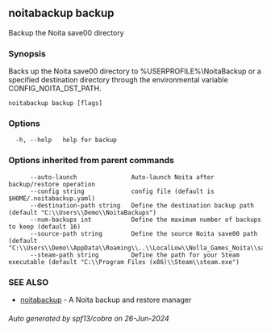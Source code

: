 ## noitabackup backup

Backup the Noita save00 directory

### Synopsis

Backs up the Noita save00 directory to %USERPROFILE%\NoitaBackup or a specified destination directory
through the environmental variable CONFIG_NOITA_DST_PATH.

```
noitabackup backup [flags]
```

### Options

```
  -h, --help   help for backup
```

### Options inherited from parent commands

```
      --auto-launch               Auto-launch Noita after backup/restore operation
      --config string             config file (default is $HOME/.noitabackup.yaml)
      --destination-path string   Define the destination backup path (default "C:\\Users\\Demo\\NoitaBackups")
      --num-backups int           Define the maximum number of backups to keep (default 16)
      --source-path string        Define the source Noita save00 path (default "C:\\Users\\Demo\\AppData\\Roaming\\..\\LocalLow\\Nolla_Games_Noita\\save00")
      --steam-path string         Define the path for your Steam executable (default "C:\\Program Files (x86)\\Steam\\steam.exe")
```

### SEE ALSO

* [noitabackup](noitabackup.md)	 - A Noita backup and restore manager

###### Auto generated by spf13/cobra on 26-Jun-2024
